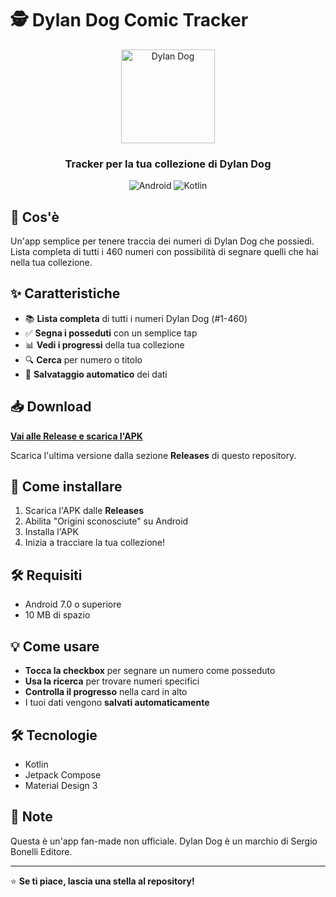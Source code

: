 # 🕵️ Dylan Dog Comic Tracker

<div align="center">
  <img src="dylan-dog-logo.png" alt="Dylan Dog" width="150"/>
  
  ### Tracker per la tua collezione di Dylan Dog
  
  ![Android](https://img.shields.io/badge/Android-7.0+-green?style=flat-square&logo=android)
  ![Kotlin](https://img.shields.io/badge/Kotlin-100%25-blue?style=flat-square&logo=kotlin)
</div>

## 📱 Cos'è

Un'app semplice per tenere traccia dei numeri di Dylan Dog che possiedi. Lista completa di tutti i 460 numeri con possibilità di segnare quelli che hai nella tua collezione.

## ✨ Caratteristiche

- 📚 **Lista completa** di tutti i numeri Dylan Dog (#1-460)
- ✅ **Segna i posseduti** con un semplice tap
- 📊 **Vedi i progressi** della tua collezione
- 🔍 **Cerca** per numero o titolo
- 💾 **Salvataggio automatico** dei dati

## 📥 Download

**[Vai alle Release e scarica l'APK](https://github.com/tuonome/dylan-dog-tracker/releases)**

Scarica l'ultima versione dalla sezione **Releases** di questo repository.

## 🚀 Come installare

1. Scarica l'APK dalle **Releases**
2. Abilita "Origini sconosciute" su Android
3. Installa l'APK
4. Inizia a tracciare la tua collezione!

## 🛠️ Requisiti

- Android 7.0 o superiore
- 10 MB di spazio

## 💡 Come usare

- **Tocca la checkbox** per segnare un numero come posseduto
- **Usa la ricerca** per trovare numeri specifici
- **Controlla il progresso** nella card in alto
- I tuoi dati vengono **salvati automaticamente**

## 🛠️ Tecnologie

- Kotlin
- Jetpack Compose
- Material Design 3

## 📄 Note

Questa è un'app fan-made non ufficiale. Dylan Dog è un marchio di Sergio Bonelli Editore.

---

⭐ **Se ti piace, lascia una stella al repository!**
